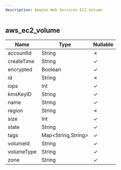 ```yaml
---
description: Amazon Web Services EC2 Volume
---
```

aws_ec2_volume
--------------

| **Name**   | **Type**           | **Nullable** |
| ---------- | ------------------ | ------------ |
| accountId  | String             | &cross;      |
| createTime | String             | &check;      |
| encrypted  | Boolean            | &check;      |
| id         | String             | &cross;      |
| iops       | Int                | &check;      |
| kmsKeyID   | String             | &check;      |
| name       | String             | &check;      |
| region     | String             | &cross;      |
| size       | Int                | &check;      |
| state      | String             | &check;      |
| tags       | Map<String,String> | &check;      |
| volumeId   | String             | &check;      |
| volumeType | String             | &check;      |
| zone       | String             | &check;      |
